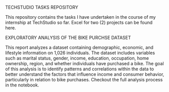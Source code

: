 TECHSTUDIO TASKS REPOSITORY

This repository contains the tasks I have undertaken in the course of my internship at TechStudio so far. Excel for two (2) projects can be found here.

EXPLORATORY ANALYSIS OF THE BIKE PURCHSE DATASET

This report analyzes a dataset containing demographic, economic, and lifestyle information on 1,026 individuals. 
The dataset includes variables such as marital status,
gender, income, education, occupation, home ownership, region, and whether individuals have purchased a bike. 
The goal of this analysis is to identify patterns and correlations within the data to better understand the factors that influence income and consumer behavior,
particularly in relation to bike purchases. Checkout the full analysis process in the notebook.

